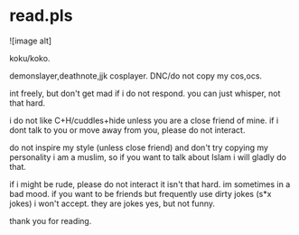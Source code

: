 # read.pls

![image alt]

koku/koko.

demonslayer,deathnote,jjk cosplayer.
DNC/do not copy my cos,ocs.

int freely, but don't get mad if i do not respond. you can just whisper, not that hard.

i do not like C+H/cuddles+hide unless you are a close friend of mine. 
if i dont talk to you or move away from you, please do not interact.

do not inspire my style (unless close friend) and don't try copying my personality
i am a muslim, so if you want to talk about Islam i will gladly do that.

if i might be rude, please do not interact it isn't that hard. im sometimes in a bad mood.
if you want to be friends but frequently use dirty jokes (s*x jokes) i won't accept. they are jokes yes, but not funny.

thank you for reading.
